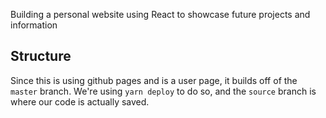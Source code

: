 Building a personal website using React to showcase future projects and information

## Structure

Since this is using github pages and is a user page, it builds off of the `master` branch. 
We're using `yarn deploy` to do so, and the `source` branch is where our code is actually saved. 

